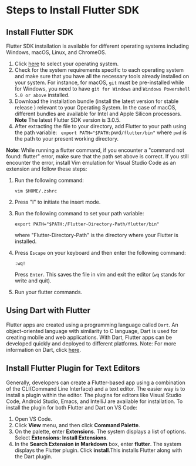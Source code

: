 # Steps to Install Flutter SDK
 
## Install Flutter SDK
 
Flutter SDK installation is available for different operating systems including Windows, macOS, Linux, and ChromeOS.
 
1. Click [here](https://docs.flutter.dev/get-started/install) to select your operating system.
2. Check for the system requirements specific to each operating system and make sure that you have all the necessary tools already installed on your system. For instance, for macOS, `git` must be pre-installed while for Windows, you need to have `git for Windows` and `Windows Powershell 5.0 or above` installed.
3. Download the installation bundle (install the latest version for stable release ) relevant to your Operating System. In the case of macOS, different bundles are available for Intel and Apple Silicon processors.
**Note** The latest Flutter SDK version is 3.0.5.
4. After extracting the file to your directory, add Flutter to your path using the path variable:
    ` export PATH="$PATH:`pwd`/flutter/bin"`
   where `pwd` is the path to your present working directory.
 
**Note**:  While running a flutter command, if you encounter a "command not found: flutter" error, make sure that the path set above is correct. If you still encounter the error, install Vim emulation for Visual Studio Code as an extension and follow these steps:
 
1. Run the following command:
   ```
   vim $HOME/.zshrc
   ```
2. Press "I" to initiate the insert mode.
3. Run the following command to set your path variable:
   ```
   export PATH="$PATH:/Flutter-Directory-Path/flutter/bin"
   ```
   where "Flutter-Directory-Path" is the directory where your Flutter is installed.
 
4. Press `Escape` on your keyboard and then enter the following command:
   ```
   :wq!
   ```
   Press `Enter`. This saves the file in vim and exit the editor (`wq` stands for write and quit).
 
5. Run your flutter commands.
 
 
## Using Dart with Flutter
 
Flutter apps are created using a programming language called `Dart`. An object-oriented language with similarity to C language, Dart is used for creating mobile and web applications. With Dart, Flutter apps can be developed quickly and deployed to different platforms.
Note: For more information on Dart, click [here](https://dart.dev).
 
## Install Flutter Plugin for Text Editors
 
Generally, developers can create a Flutter-based app using a combination of the CLI(Command Line Interface) and a text editor. The easier way is to install a plugin within the editor. The plugins for editors like Visual Studio Code, Android Studio, Emacs, and IntelliJ are available for installation. To install the plugin for both Flutter and Dart on VS Code:
 
1. Open VS Code.
2. Click **View** menu, and then click **Command Palette**.
3. On the palette, enter **Extensions**. The system displays a list of options. Select **Extensions: Install Extensions**.
4. In the **Search Extension in Markdown** box, enter **flutter**. The system displays the Flutter plugin.
Click **install**.This installs Flutter along with the Dart plugin.
 



 
 
 

 


